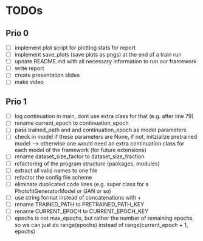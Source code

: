 # TODOs

## Prio 0

- [ ] implement plot script for plotting stats for report
- [ ] implement save_plots (save plots as pngs) at the end of a train run
- [ ] update README.md with all necessary information to run our framework
- [ ] write report
- [ ] create presentation slides
- [ ] make video

## Prio 1

- [ ] log continuation in main, dont use extra class for that (e.g. after line 79)
- [ ] rename current_epoch to continuation_epoch
- [ ] pass trained_path and and continuation_epoch as model parameters
- [ ] check in model if these parameters are None, if not, initzialize pretrained model --> otherwise one would need an extra continuation class for each model of the framework (for future extensions)
- [ ] rename dataset_size_factor to dataset_size_fraction
- [ ] refactoring of the program structure (packages, modules)
- [ ] extract all valid names to one file
- [ ] refactor the config file scheme
- [ ] eliminate duplicated code lines (e.g. super class for a PhotofitGeneratorModel or GAN or so)
- [ ] use string format instead of concatenations with +
- [ ] rename TRAINED_PATH to PRETRAINED_PATH_KEY
- [ ] rename CURRENT_EPOCH to CURRENT_EPOCH_KEY
- [ ] epochs is not max_epochs, but rather the number of remaining epochs. so we can just do range(epochs) instead of range(current_epoch + 1, epochs)